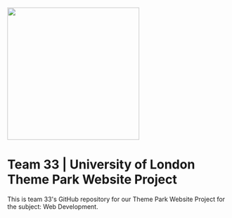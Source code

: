 # <img src='https://github.com/JoaoPauloLousada/uol-cm1040-team-33-assessment/assets/132852380/69e11ac0-2c79-43ac-b806-0eb0d589aa86' width='300'>
# Team 33 | University of London Theme Park Website Project
This is team 33's GitHub repository for our Theme Park Website Project for the subject: Web Development.
